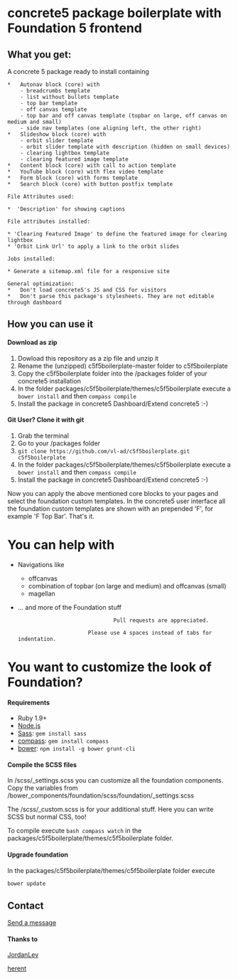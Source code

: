 # concrete5 package boilerplate with Foundation 5 frontend

## What you get:
A concrete 5 package ready to install containing

	*	Autonav block (core) with
		- breadcrumbs template
		- list without bullets template
		- top bar template
		- off canvas template
		- top bar and off canvas template (topbar on large, off canvas on medium and small)
		- side nav templates (one aligning left, the other right)
	*	Slideshow block (core) with
		- orbit slider template
		- orbit slider template with description (hidden on small devices)
		- clearing lightbox template 
		- clearing featured image template
	*	Content block (core) with call to action template
	*	YouTube block (core) with flex video template
	*	Form block (core) with forms template
	* 	Search block (core) with button postfix template

	File Attributes used:

	*  'Description' for showing captions

	File attributes installed:

	* 'Clearing Featured Image' to define the featured image for clearing lightbox
	* 'Orbit Link Url' to apply a link to the orbit slides
	
	Jobs installed:

	* Generate a sitemap.xml file for a responsive site
	
	General optimization:
	*	Don't load concrete5's JS and CSS for visitors
	*	Don't parse this package's stylesheets. They are not editable through dashboard



## How you can use it

#### Download as zip
1. Dowload this repository as a zip file and unzip it
2. Rename the (unzipped) c5f5boilerplate-master folder to c5f5boilerplate
3. Copy the c5f5boilerplate folder into the /packages folder of your concrete5 installation
4. In the folder packages/c5f5boilerplate/themes/c5f5boilerplate execute a `bower install` and then `compass compile`
5. Install the package in concrete5 Dashboard/Extend concrete5 :-)

#### Git User? Clone it with git
1. Grab the terminal
2. Go to your /packages folder
2. `git clone https://github.com/vl-ad/c5f5boilerplate.git c5f5boilerplate`
3. In the folder packages/c5f5boilerplate/themes/c5f5boilerplate execute a `bower install` and then `compass compile`
4. Install the package in concrete5 Dashboard/Extend concrete5 :-)

Now you can apply the above mentioned core blocks to your pages and select the foundation custom templates. In the concrete5 user interface all the foundation custom templates are shown with an prepended 'F', for example 'F Top Bar'. That's it.

# You can help with

* Navigations like 
 	- offcanvas
 	- combination of topbar (on large and medium) and offcanvas (small)
 	- magellan
* ... and more of the Foundation stuff

									Pull requests are appreciated.
									
							Please use 4 spaces instead of tabs for indentation.


# You want to customize the look of Foundation?
#### Requirements

  * Ruby 1.9+
  * [Node.js](http://nodejs.org)
  * [Sass](http://www.sass-lang.org): `gem install sass`
  * [compass](http://compass-style.org/): `gem install compass`
  * [bower](http://bower.io): `npm install -g bower grunt-cli`

#### Compile the SCSS files

In /scss/_settings.scss you can customize all the foundation components. Copy the variables from /bower_components/foundation/scss/foundation/_settings.scss

The /scss/_custom.scss is for your additional stuff. Here you can write SCSS but normal CSS, too!

To compile execute `bash compass watch` in the packages/c5f5boilerplate/themes/c5f5boilerplate folder.

#### Upgrade foundation

In the packages/c5f5boilerplate/themes/c5f5boilerplate folder execute

```bash
bower update
```

## Contact
[Send a message](http://www.concrete5.org/profile/-/view/182432/)


#### Thanks to

[JordanLev](https://github.com/jordanlev/c5_clean_block_templates)

[herent](https://github.com/herent/c5_boilerplate)
